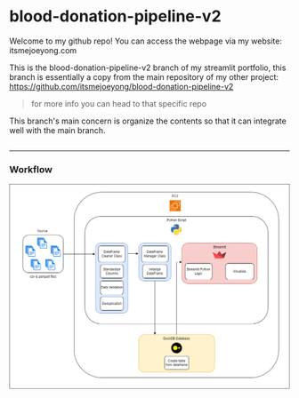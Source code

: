 # blood-donation-pipeline-v2
Welcome to my github repo! You can access the webpage via my website: itsmejoeyong.com

This is the blood-donation-pipeline-v2 branch of my streamlit portfolio, this branch is essentially a copy from the main repository of my other project:
https://github.com/itsmejoeyong/blood-donation-pipeline-v2
> for more info you can head to that specific repo

This branch's main concern is organize the contents so that it can integrate well with the main branch.

```

```

---
### Workflow
![workflow](.drawio/workflow.png)